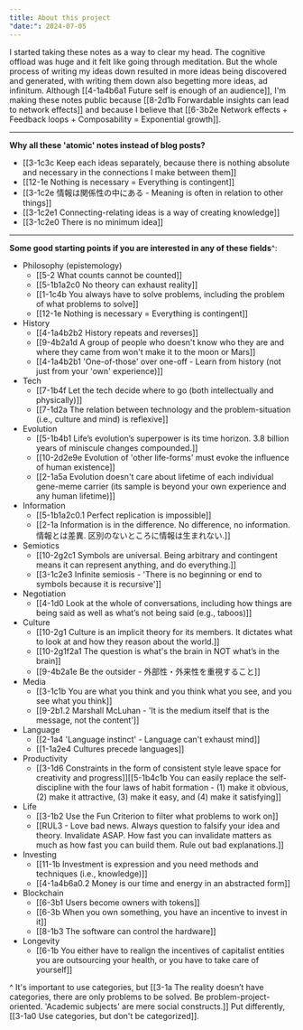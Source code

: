 ```yaml
---
title: About this project
"date:": 2024-07-05
---
```

I started taking these notes as a way to clear my head. The cognitive offload was huge and it felt like going through meditation. But the whole process of writing my ideas down resulted in more ideas being discovered and generated, with writing them down also begetting more ideas, ad infinitum. Although [[4-1a4b6a1 Future self is enough of an audience]], I'm making these notes public because [[8-2d1b Forwardable insights can lead to network effects]] and because I believe that [[6-3b2e Network effects + Feedback loops + Composability = Exponential growth]].

---
**Why all these 'atomic' notes instead of blog posts?**
- [[3-1c3c Keep each ideas separately, because there is nothing absolute and necessary in the connections I make between them]]
- [[12-1e Nothing is necessary = Everything is contingent]]
- [[3-1c2e 情報は関係性の中にある - Meaning is often in relation to other things]]
- [[3-1c2e1 Connecting-relating ideas is a way of creating knowledge]]
- [[3-1c2e0 There is no minimum idea]]

---
**Some good starting points if you are interested in any of these fields**^:
- Philosophy (epistemology)
  - [[5-2 What counts cannot be counted]]
  - [[5-1b1a2c0 No theory can exhaust reality]]
  - [[1-1c4b You always have to solve problems, including the problem of what problems to solve]]
  - [[12-1e Nothing is necessary = Everything is contingent]]
- History
  - [[4-1a4b2b2 History repeats and reverses]]
  - [[9-4b2a1d A group of people who doesn't know who they are and where they came from won't make it to the moon or Mars]]
  - [[4-1a4b2b1 'One-of-those' over one-off - Learn from history (not just from your 'own' experience)]]
- Tech
  - [[7-1b4f Let the tech decide where to go (both intellectually and physically)]]
  - [[7-1d2a The relation between technology and the problem-situation (i.e., culture and mind) is reflexive]]
- Evolution
  - [[5-1b4b1 Life’s evolution’s superpower is its time horizon. 3.8 billion years of miniscule changes compounded.]]
  - [[10-2d2e9e Evolution of 'other life-forms' must evoke the influence of human existence]]
  - [[2-1a5a Evolution doesn't care about lifetime of each individual gene-meme carrier (its sample is beyond your own experience and any human lifetime)]]
- Information
  - [[5-1b1a2c0.1 Perfect replication is impossible]]
  - [[2-1a Information is in the difference. No difference, no information. 情報とは差異. 区別のないところに情報は生まれない.]]
- Semiotics
  - [[10-2g2c1 Symbols are universal. Being arbitrary and contingent means it can represent anything, and do everything.]]
  - [[3-1c2e3 Infinite semiosis - 'There is no beginning or end to symbols because it is recursive']]
- Negotiation
  - [[4-1d0 Look at the whole of conversations, including how things are being said as well as what’s not being said (e.g., taboos)]]
- Culture
  - [[10-2g1 Culture is an implicit theory for its members. It dictates what to look at and how they reason about the world.]]
  - [[10-2g1f2a1 The question is what's the brain in NOT what’s in the brain]]
  - [[9-4b2a1e Be the outsider - 外部性・外来性を重視すること]]
- Media
  - [[3-1c1b You are what you think and you think what you see, and you see what you think]]
  - [[9-2b1.2 Marshall McLuhan - 'It is the medium itself that is the message, not the content']]
- Language
  - [[2-1a4 'Language instinct' - Language can't exhaust mind]]
  - [[1-1a2e4 Cultures precede languages]]
- Productivity
  - [[3-1d6 Constraints in the form of consistent style leave space for creativity and progress]][[5-1b4c1b You can easily replace the self-discipline with the four laws of habit formation - (1) make it obvious, (2) make it attractive, (3) make it easy, and (4) make it satisfying]]
- Life
  - [[3-1b2 Use the Fun Criterion to filter what problems to work on]]
  - [[RUL3 - Love bad news. Always question to falsify your idea and theory. Invalidate ASAP. How fast you can invalidate matters as much as how fast you can build them. Rule out bad explanations.]]
- Investing
  - [[11-1b Investment is expression and you need methods and techniques (i.e., knowledge)]]
  - [[4-1a4b6a0.2 Money is our time and energy in an abstracted form]]
- Blockchain
  - [[6-3b1 Users become owners with tokens]]
  - [[6-3b When you own something, you have an incentive to invest in it]]
  - [[8-1b3 The software can control the hardware]]
- Longevity
  - [[6-1b You either have to realign the incentives of capitalist entities you are outsourcing your health, or you have to take care of yourself]]
  

^ It's important to use categories, but [[3-1a The reality doesn’t have categories, there are only problems to be solved. Be problem-project-oriented. 'Academic subjects' are mere social constructs.]] Put differently, [[3-1a0 Use categories, but don't be categorized]].